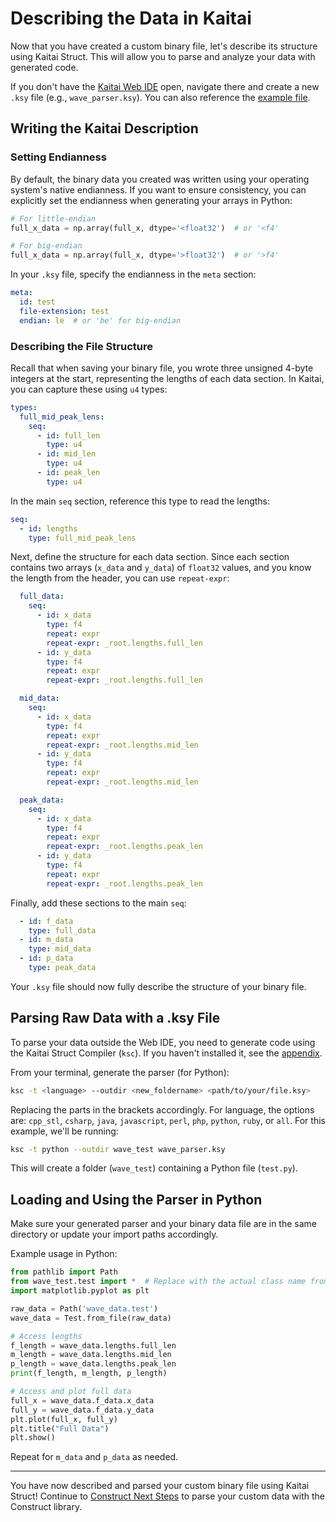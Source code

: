 # Describing the Data in Kaitai

Now that you have created a custom binary file, let's describe its structure using Kaitai Struct. This will allow you to parse and analyze your data with generated code.

If you don't have the [Kaitai Web IDE](https://ide.kaitai.io/) open, navigate there and create a new `.ksy` file (e.g., `wave_parser.ksy`). You can also reference the [example file](https://github.com/det-lab/lessons-data-format/blob/gh-pages/examples/wave_parser.ksy).

## Writing the Kaitai Description

### Setting Endianness

By default, the binary data you created was written using your operating system's native endianness. If you want to ensure consistency, you can explicitly set the endianness when generating your arrays in Python:

```python
# For little-endian
full_x_data = np.array(full_x, dtype='<float32')  # or '<f4'

# For big-endian
full_x_data = np.array(full_x, dtype='>float32')  # or '>f4'
```

In your `.ksy` file, specify the endianness in the `meta` section:

```yaml
meta:
  id: test
  file-extension: test
  endian: le  # or 'be' for big-endian
```

### Describing the File Structure

Recall that when saving your binary file, you wrote three unsigned 4-byte integers at the start, representing the lengths of each data section. In Kaitai, you can capture these using `u4` types:

```yaml
types:
  full_mid_peak_lens:
    seq:
      - id: full_len
        type: u4
      - id: mid_len
        type: u4
      - id: peak_len
        type: u4
```

In the main `seq` section, reference this type to read the lengths:

```yaml
seq:
  - id: lengths
    type: full_mid_peak_lens
```

Next, define the structure for each data section. Since each section contains two arrays (`x_data` and `y_data`) of `float32` values, and you know the length from the header, you can use `repeat-expr`:

```yaml
  full_data:
    seq:
      - id: x_data
        type: f4
        repeat: expr
        repeat-expr: _root.lengths.full_len
      - id: y_data
        type: f4
        repeat: expr
        repeat-expr: _root.lengths.full_len

  mid_data:
    seq:
      - id: x_data
        type: f4
        repeat: expr
        repeat-expr: _root.lengths.mid_len
      - id: y_data
        type: f4
        repeat: expr
        repeat-expr: _root.lengths.mid_len

  peak_data:
    seq:
      - id: x_data
        type: f4
        repeat: expr
        repeat-expr: _root.lengths.peak_len
      - id: y_data
        type: f4
        repeat: expr
        repeat-expr: _root.lengths.peak_len
```

Finally, add these sections to the main `seq`:

```yaml
  - id: f_data
    type: full_data
  - id: m_data
    type: mid_data
  - id: p_data
    type: peak_data
```

Your `.ksy` file should now fully describe the structure of your binary file.

## Parsing Raw Data with a .ksy File

To parse your data outside the Web IDE, you need to generate code using the Kaitai Struct Compiler (`ksc`). If you haven't installed it, see the [appendix](09_appendix.md).

From your terminal, generate the parser (for Python):

```sh
ksc -t <language> --outdir <new_foldername> <path/to/your/file.ksy>
```

Replacing the parts in the brackets accordingly. For language, the options are: `cpp_stl`, `csharp`, `java`, `javascript`, `perl`, `php`, `python`, `ruby`, or `all`. For this example, we'll be running:

```sh
ksc -t python --outdir wave_test wave_parser.ksy
```

This will create a folder (`wave_test`) containing a Python file (`test.py`).

## Loading and Using the Parser in Python

Make sure your generated parser and your binary data file are in the same directory or update your import paths accordingly.

Example usage in Python:

```python
from pathlib import Path
from wave_test.test import *  # Replace with the actual class name from your .ksy meta:id
import matplotlib.pyplot as plt

raw_data = Path('wave_data.test')
wave_data = Test.from_file(raw_data)

# Access lengths
f_length = wave_data.lengths.full_len
m_length = wave_data.lengths.mid_len
p_length = wave_data.lengths.peak_len
print(f_length, m_length, p_length)

# Access and plot full data
full_x = wave_data.f_data.x_data
full_y = wave_data.f_data.y_data
plt.plot(full_x, full_y)
plt.title("Full Data")
plt.show()
```

Repeat for `m_data` and `p_data` as needed.

---

You have now described and parsed your custom binary file using Kaitai Struct!  Continue to [Construct Next Steps](07_construct_next_steps.md) to parse your custom data with the Construct library.